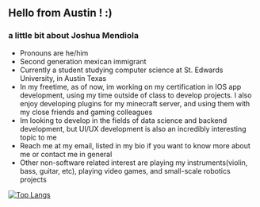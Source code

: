 ## Hello from Austin ! :)

### a little bit about Joshua Mendiola
- Pronouns are he/him
- Second generation mexican immigrant
- Currently a student studying computer science at St. Edwards University, in Austin Texas
- In my freetime, as of now, im working on my certification in IOS app development, using my time outside of class to
  develop projects. I also enjoy developing plugins for my minecraft server, and using them with my close friends and gaming colleagues
- Im looking to develop in the fields of data science and backend development, but UI/UX development is also an incredibly interesting topic to me
- Reach me at my email, listed in my bio if you want to know more about me or contact me in general
- Other non-software related interest are playing my instruments(violin, bass, guitar, etc), playing video games, and small-scale robotics projects

[![Top Langs](https://github-readme-stats.vercel.app/api/top-langs/?username=JoshMendiola)](https://github.com/anuraghazra/github-readme-stats)
